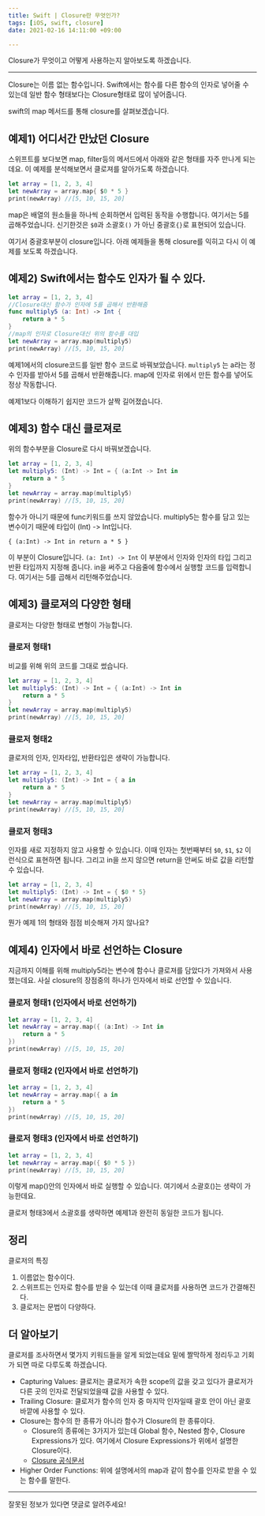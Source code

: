 ```yaml
---
title: Swift | Closure란 무엇인가?
tags: [iOS, swift, closure]
date: 2021-02-16 14:11:00 +09:00

---
```


Closure가 무엇이고 어떻게 사용하는지 알아보도록 하겠습니다.

<!--more-->
---

Closure는 이름 없는 함수입니다. 
Swift에서는 함수를 다른 함수의 인자로 넣어줄 수 있는데 일반 함수 형태보다는 Closure형태로 많이 넣어줍니다.

swift의 map 메서드를 통해 closure를 살펴보겠습니다.

## 예제1) 어디서간 만났던 Closure

스위프트를 보다보면 map, filter등의 메서드에서 아래와 같은 형태를 자주 만나게 되는데요. 이 예제를 분석해보면서 클로져를 알아가도록 하겠습니다.

```swift
let array = [1, 2, 3, 4]
let newArray = array.map{ $0 * 5 }
print(newArray) //[5, 10, 15, 20]
```

map은 배열의 원소들을 하나씩 순회하면서 입력된 동작을 수행합니다.
여기서는 5를 곱해주었습니다.
신기한것은 `$0`과 소괄호`()` 가 아닌 중괄호`{}`로 표현되어 있습니다.

여기서 중괄호부분이 closure입니다. 아래 예제들을 통해 closure를 익히고 다시 이 예제를 보도록 하겠습니다.

## 예제2) Swift에서는 함수도 인자가 될 수 있다.

```swift
let array = [1, 2, 3, 4]
//Closure대신 함수가 인자에 5를 곱해서 반환해줌
func multiply5 (a: Int) -> Int {
    return a * 5
}
//map의 인자로 Closure대신 위의 함수를 대입
let newArray = array.map(multiply5)
print(newArray) //[5, 10, 15, 20]
```

예제1에서의 closure코드를 일반 함수 코드로 바꿔보았습니다.
`multiply5` 는 a라는 정수 인자를 받아서 5를 곱해서 반환해줍니다.
map에 인자로 위에서 만든 함수를 넣어도 정상 작동합니다.

예제1보다 이해하기 쉽지만 코드가 살짝 길어졌습니다.

## 예제3) 함수 대신 클로져로

위의 함수부분을 Closure로 다시 바꿔보겠습니다.

```swift
let array = [1, 2, 3, 4]
let multiply5: (Int) -> Int = { (a:Int -> Int in
    return a * 5
}
let newArray = array.map(multiply5)
print(newArray) //[5, 10, 15, 20]
```

함수가 아니기 때문에 func키워드를 쓰지 않았습니다.
multiply5는 함수를 담고 있는 변수이기 때문에 타입이 (Int) -> Int입니다.

`{ (a:Int) -> Int in
    return a * 5
}`

이 부분이 Closure입니다. 
`(a: Int) -> Int` 이 부분에서 인자와 인자의 타입 그리고 반환 타입까지 지정해 줍니다.
in을 써주고 다음줄에 함수에서 실행할 코드를 입력합니다.
여기서는 5를 곱해서 리턴해주었습니다.


## 예제3) 클로져의 다양한 형태

클로저는 다양한 형태로 변형이 가능합니다. 

### 클로저 형태1

비교를 위해 위의 코드를 그대로 썼습니다.

```swift
let array = [1, 2, 3, 4]
let multiply5: (Int) -> Int = { (a:Int) -> Int in
    return a * 5
}
let newArray = array.map(multiply5)
print(newArray) //[5, 10, 15, 20]
```

### 클로저 형태2

클로저의 인자, 인자타입, 반환타입은 생략이 가능합니다.

```swift
let array = [1, 2, 3, 4]
let multiply5: (Int) -> Int = { a in
    return a * 5
}
let newArray = array.map(multiply5)
print(newArray) //[5, 10, 15, 20]
```

### 클로저 형태3

인자를 새로 지정하지 않고 사용할 수 있습니다.
이때 인자는 첫번째부터 `$0`, `$1`, `$2` 이런식으로 표현하면 됩니다.
그리고 in을 쓰지 않으면 return을 안써도 바로 값을 리턴할 수 있습니다.

```swift
let array = [1, 2, 3, 4]
let multiply5: (Int) -> Int = { $0 * 5}
let newArray = array.map(multiply5)
print(newArray) //[5, 10, 15, 20]
```

뭔가 예제 1의 형태와 점점 비슷해져 가지 않나요?

## 예제4) 인자에서 바로 선언하는 Closure

지금까지 이해를 위해 multiply5라는 변수에 함수나 클로져를 담았다가 가져와서 사용했는데요.
사실 closure의 장점중의 하나가 인자에서 바로 선언할 수 있습니다.

### 클로저 형태1 (인자에서 바로 선언하기)

```swift
let array = [1, 2, 3, 4]
let newArray = array.map({ (a:Int) -> Int in
    return a * 5
})
print(newArray) //[5, 10, 15, 20]
```

### 클로저 형태2 (인자에서 바로 선언하기)

```swift
let array = [1, 2, 3, 4]
let newArray = array.map({ a in
    return a * 5
})
print(newArray) //[5, 10, 15, 20]
```

### 클로저 형태3 (인자에서 바로 선언하기)

```swift
let array = [1, 2, 3, 4]
let newArray = array.map({ $0 * 5 })
print(newArray) //[5, 10, 15, 20]
```

이렇게 map()안의 인자에서 바로 실행할 수 있습니다. 여기에서 소괄호()는 생략이 가능한데요.

클로저 형태3에서 소괄호를 생략하면 예제1과 완전히 동일한 코드가 됩니다.


## 정리

클로저의 특징
1. 이름없는 함수이다.
2. 스위프트는 인자로 함수를 받을 수 있는데 이때 클로저를 사용하면 코드가 간결해진다.
3. 클로저는 문법이 다양하다.

## 더 알아보기

클로저를 조사하면서 몇가지 키워드들을 알게 되었는데요
밑에 짤막하게 정리두고 기회가 되면 따로 다루도록 하겠습니다.

- Capturing Values: 클로저는 클로저가 속한 scope의 값을 갖고 있다가 클로저가 다른 곳의 인자로 전달되었을때 값을 사용할 수 있다.
- Trailing Closure: 클로저가 함수의 인자 중 마지막 인자일때 괄호 안이 아닌 괄호 바깥에 사용할 수 있다.
- Closure는 함수의 한 종류가 아니라 함수가 Closure의 한 종류이다.
  - Closure의 종류에는 3가지가 있는데 Global 함수, Nested 함수, Closure Expressions가 있다. 여기에서 Closure Expressions가 위에서 설명한 Closure이다.
  - [Closure 공식문서](https://docs.swift.org/swift-book/LanguageGuide/Closures.html)
- Higher Order Functions: 위에 설명에서의 map과 같이 함수를 인자로 받을 수 있는 함수를 말한다.

---

잘못된 정보가 있다면 댓글로 알려주세요!